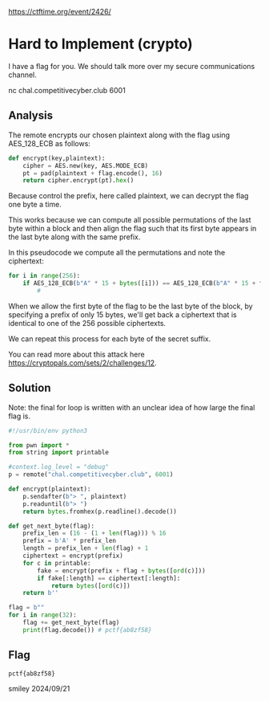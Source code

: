 https://ctftime.org/event/2426/

# Hard to Implement (crypto)

I have a flag for you. We should talk more over my secure communications channel.

nc chal.competitivecyber.club 6001

## Analysis

The remote encrypts our chosen plaintext along with the flag using AES_128_ECB as follows:

```python
def encrypt(key,plaintext):
	cipher = AES.new(key, AES.MODE_ECB)
	pt = pad(plaintext + flag.encode(), 16)
	return cipher.encrypt(pt).hex()
```

Because control the prefix, here called plaintext, we can decrypt the flag one byte a time.

This works because we can compute all possible permutations of the last byte within a block and then align the flag such that its first byte appears in the last byte along with the same prefix.

In this pseudocode we compute all the permutations and note the ciphertext:

```python
for i in range(256):
    if AES_128_ECB(b"A" * 15 + bytes([i])) == AES_128_ECB(b"A" * 15 + flag[0]):
        #
```

When we allow the first byte of the flag to be the last byte of the block, by specifying a prefix of only 15 bytes, we'll get back a ciphertext that is identical to one of the 256 possible ciphertexts.

We can repeat this process for each byte of the secret suffix.

You can read more about this attack here https://cryptopals.com/sets/2/challenges/12.

## Solution

Note: the final for loop is written with an unclear idea of how large the final flag is.

```python
#!/usr/bin/env python3

from pwn import *
from string import printable

#context.log_level = "debug"
p = remote("chal.competitivecyber.club", 6001)

def encrypt(plaintext):
    p.sendafter(b"> ", plaintext)
    p.readuntil(b"> ")
    return bytes.fromhex(p.readline().decode())

def get_next_byte(flag):
    prefix_len = (16 - (1 + len(flag))) % 16
    prefix = b'A' * prefix_len
    length = prefix_len + len(flag) + 1
    ciphertext = encrypt(prefix)
    for c in printable:
        fake = encrypt(prefix + flag + bytes([ord(c)]))
        if fake[:length] == ciphertext[:length]:
            return bytes([ord(c)])
    return b''

flag = b""
for i in range(32):
    flag += get_next_byte(flag)
    print(flag.decode()) # pctf{ab8zf58}
```

## Flag
`pctf{ab8zf58}`

smiley 2024/09/21
